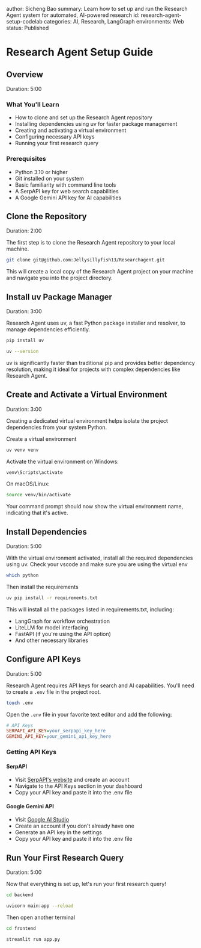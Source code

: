 author: Sicheng Bao
summary: Learn how to set up and run the Research Agent system for automated, AI-powered research
id: research-agent-setup-codelab
categories: AI, Research, LangGraph
environments: Web
status: Published

# Research Agent Setup Guide

## Overview
Duration: 5:00

### What You'll Learn
- How to clone and set up the Research Agent repository
- Installing dependencies using uv for faster package management
- Creating and activating a virtual environment
- Configuring necessary API keys
- Running your first research query

### Prerequisites
- Python 3.10 or higher
- Git installed on your system
- Basic familiarity with command line tools
- A SerpAPI key for web search capabilities
- A Google Gemini API key for AI capabilities


## Clone the Repository
Duration: 2:00

The first step is to clone the Research Agent repository to your local machine.

```bash
git clone git@github.com:Jellysillyfish13/Researchagent.git

```

This will create a local copy of the Research Agent project on your machine and navigate you into the project directory.

## Install uv Package Manager
Duration: 3:00

Research Agent uses uv, a fast Python package installer and resolver, to manage dependencies efficiently.

```bash
pip install uv
```

```bash
uv --version
```

uv is significantly faster than traditional pip and provides better dependency resolution, making it ideal for projects with complex dependencies like Research Agent.

## Create and Activate a Virtual Environment
Duration: 3:00

Creating a dedicated virtual environment helps isolate the project dependencies from your system Python.

Create a virtual environment
```bash
uv venv venv
```
Activate the virtual environment on Windows:
```bash
venv\Scripts\activate
```
On macOS/Linux:
```bash
source venv/bin/activate
```

Your command prompt should now show the virtual environment name, indicating that it's active.

## Install Dependencies
Duration: 5:00

With the virtual environment activated, install all the required dependencies using uv.
Check your vscode and make sure you are using the virtual env

```bash
which python
```

Then install the requirements
```bash
uv pip install -r requirements.txt
```

This will install all the packages listed in requirements.txt, including:
- LangGraph for workflow orchestration
- LiteLLM for model interfacing
- FastAPI (if you're using the API option)
- And other necessary libraries

## Configure API Keys
Duration: 5:00

Research Agent requires API keys for search and AI capabilities. You'll need to create a `.env` file in the project root.

```bash
touch .env
```

Open the `.env` file in your favorite text editor and add the following:

```ini
# API Keys
SERPAPI_API_KEY=your_serpapi_key_here
GEMINI_API_KEY=your_gemini_api_key_here
```


### Getting API Keys

#### SerpAPI
- Visit [SerpAPI's website](https://serpapi.com/) and create an account
- Navigate to the API Keys section in your dashboard
- Copy your API key and paste it into the .env file

#### Google Gemini API
- Visit [Google AI Studio](https://ai.google.dev/gemini-api/docs/api-key?)
- Create an account if you don't already have one
- Generate an API key in the settings
- Copy your API key and paste it into the .env file



## Run Your First Research Query
Duration: 5:00

Now that everything is set up, let's run your first research query!

```bash
cd backend 
```
```bash
uvicorn main:app --reload 
```
Then open another terminal
```bash
cd frontend 
```
```bash
streamlit run app.py 
```


